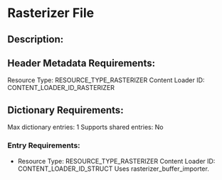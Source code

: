 Rasterizer File
===============
## Description:

## Header Metadata Requirements:
Resource Type: RESOURCE_TYPE_RASTERIZER
Content Loader ID: CONTENT_LOADER_ID_RASTERIZER

## Dictionary Requirements:
Max dictionary entries: 1
Supports shared entries: No

### Entry Requirements:
* Resource Type: RESOURCE_TYPE_RASTERIZER
  Content Loader ID: CONTENT_LOADER_ID_STRUCT
  Uses rasterizer_buffer_importer.
